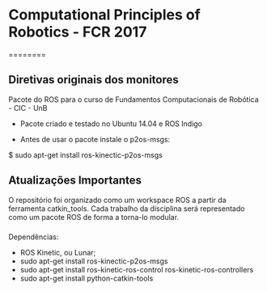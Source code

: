# Computational Principles of Robotics - FCR 2017
========
## Diretivas originais dos monitores
Pacote do ROS para o curso de Fundamentos Computacionais de Robótica - CIC - UnB

* Pacote criado e testado no Ubuntu 14.04 e ROS Indigo

* Antes de usar o pacote instale o p2os-msgs:

$ sudo apt-get install ros-kinectic-p2os-msgs

## Atualizações Importantes
O repositório foi organizado como um workspace ROS a partir da ferramenta catkin_tools.
Cada trabalho da disciplina será representado como um pacote ROS de forma a torna-lo modular.

###
Dependências:

* ROS Kinetic, ou Lunar;
* sudo apt-get install ros-kinectic-p2os-msgs
* sudo apt-get install ros-kinetic-ros-control ros-kinetic-ros-controllers
* sudo apt-get install python-catkin-tools

